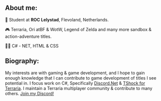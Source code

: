 ## About me:

🏫 Student at **ROC Lelystad**, Flevoland, Netherlands.

🎮 Terraria, Ori atBF & WotW, Legend of Zelda and many more sandbox & action-adventure titles.

👨‍💻 C# - NET, HTML & CSS

## Biography:

My interests are with gaming & game development, and I hope to gain enough knowledge that I can contribute to game development of titles I see potential in. I focus work on C#, Specifically [Discord.Net](https://github.com/discord-net/Discord.Net) & [TShock for Terraria](https://github.com/Pryaxis/TShock). I maintain a Terraria multiplayer community & contribute to many others. [Join my Discord!](https://terrariabuilders.com/discord)
